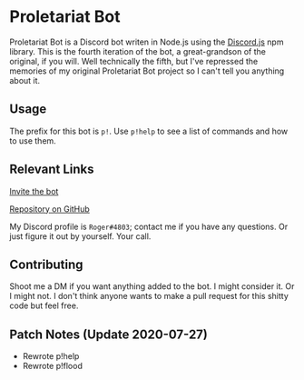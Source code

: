 # Proletariat Bot

Proletariat Bot is a Discord bot writen in Node.js using the [Discord.js](https://discord.js.org/#/) npm library. This is the fourth iteration of the bot, a great-grandson of the original, if you will. Well technically the fifth, but I've repressed the memories of my original Proletariat Bot project so I can't tell you anything about it.

## Usage

The prefix for this bot is `p!`. Use `p!help` to see a list of commands and how to use them.

## Relevant Links

[Invite the bot](https://discord.com/api/oauth2/authorize?client_id=513455833703645184&permissions=388160&scope=bot)

[Repository on GitHub](https://github.com/RogerCronin/Proletariat-Bot)

My Discord profile is `Roger#4803`; contact me if you have any questions. Or just figure it out by yourself. Your call.

## Contributing

Shoot me a DM if you want anything added to the bot. I might consider it. Or I might not.
I don't think anyone wants to make a pull request for this shitty code but feel free.

## Patch Notes (Update 2020-07-27)
 * Rewrote p!help
 * Rewrote p!flood
